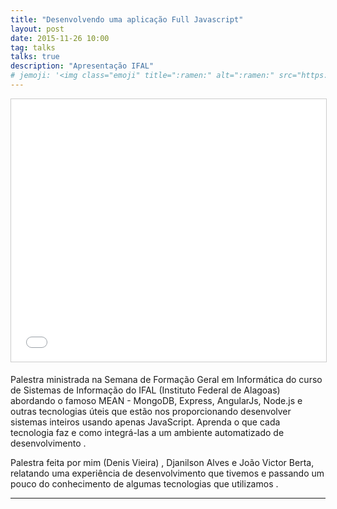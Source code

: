 ```yaml
---
title: "Desenvolvendo uma aplicação Full Javascript"
layout: post
date: 2015-11-26 10:00
tag: talks
talks: true
description: "Apresentação IFAL"
# jemoji: '<img class="emoji" title=":ramen:" alt=":ramen:" src="https://assets.github.com/images/icons/emoji/unicode/1f35c.png" height="20" width="20" align="absmiddle">'
---
```


<iframe src="//www.slideshare.net/slideshow/embed_code/key/dkzgl2Eb8IiiTm" width="510" height="420" frameborder="0" marginwidth="0" marginheight="0" scrolling="no" style="border:1px solid #CCC; border-width:1px; margin-bottom:5px; max-width: 100%;" allowfullscreen> </iframe>

Palestra ministrada na Semana de Formação Geral em Informática do curso de Sistemas de Informação do IFAL (Instituto Federal de Alagoas) abordando o famoso MEAN - MongoDB, Express, AngularJs, Node.js e outras tecnologias úteis que estão nos proporcionando desenvolver sistemas inteiros usando apenas JavaScript. Aprenda o que cada tecnologia faz e como integrá-las a um ambiente automatizado de desenvolvimento .

Palestra feita por mim (Denis Vieira) , Djanilson Alves e João Victor Berta, relatando uma experiência de desenvolvimento que tivemos e passando um pouco do conhecimento de algumas tecnologias que utilizamos .

---
